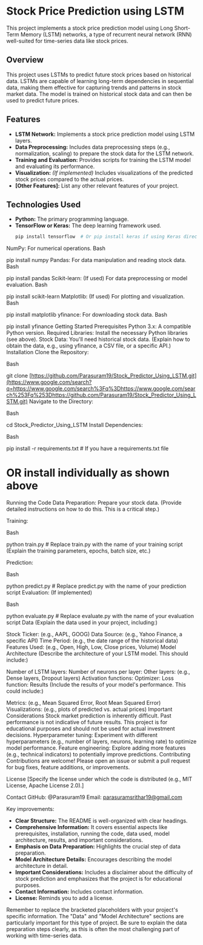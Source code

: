 # Stock Price Prediction using LSTM

This project implements a stock price prediction model using Long Short-Term Memory (LSTM) networks, a type of recurrent neural network (RNN) well-suited for time-series data like stock prices.

## Overview

This project uses LSTMs to predict future stock prices based on historical data.  LSTMs are capable of learning long-term dependencies in sequential data, making them effective for capturing trends and patterns in stock market data.  The model is trained on historical stock data and can then be used to predict future prices.

## Features

* **LSTM Network:**  Implements a stock price prediction model using LSTM layers.
* **Data Preprocessing:** Includes data preprocessing steps (e.g., normalization, scaling) to prepare the stock data for the LSTM network.
* **Training and Evaluation:**  Provides scripts for training the LSTM model and evaluating its performance.
* **Visualization:**  *(If implemented)* Includes visualizations of the predicted stock prices compared to the actual prices.
* **[Other Features]:**  List any other relevant features of your project.

## Technologies Used

* **Python:** The primary programming language.
* **TensorFlow or Keras:** The deep learning framework used.
   ```bash
   pip install tensorflow  # Or pip install keras if using Keras directly
NumPy: For numerical operations.
Bash

pip install numpy
Pandas: For data manipulation and reading stock data.
Bash

pip install pandas
Scikit-learn: (If used) For data preprocessing or model evaluation.
Bash

pip install scikit-learn
Matplotlib: (If used) For plotting and visualization.
Bash

pip install matplotlib
yfinance: For downloading stock data.
Bash

pip install yfinance
Getting Started
Prerequisites
Python 3.x: A compatible Python version.
Required Libraries: Install the necessary Python libraries (see above).
Stock Data: You'll need historical stock data. (Explain how to obtain the data, e.g., using yfinance, a CSV file, or a specific API.)
Installation
Clone the Repository:

Bash

git clone [https://github.com/Parasuram19/Stock_Predictor_Using_LSTM.git](https://www.google.com/search?q=https://www.google.com/search%3Fq%3Dhttps://www.google.com/search%253Fq%253Dhttps://github.com/Parasuram19/Stock_Predictor_Using_LSTM.git)
Navigate to the Directory:

Bash

cd Stock_Predictor_Using_LSTM
Install Dependencies:

Bash

pip install -r requirements.txt  # If you have a requirements.txt file
# OR install individually as shown above
Running the Code
Data Preparation:  Prepare your stock data. (Provide detailed instructions on how to do this.  This is a critical step.)

Training:

Bash

python train.py  # Replace train.py with the name of your training script
(Explain the training parameters, epochs, batch size, etc.)

Prediction:

Bash

python predict.py  # Replace predict.py with the name of your prediction script
Evaluation: (If implemented)

Bash

python evaluate.py  # Replace evaluate.py with the name of your evaluation script
Data
(Explain the data used in your project, including:)

Stock Ticker: (e.g., AAPL, GOOG)
Data Source: (e.g., Yahoo Finance, a specific API)
Time Period: (e.g., the date range of the historical data)
Features Used: (e.g., Open, High, Low, Close prices, Volume)
Model Architecture
(Describe the architecture of your LSTM model.  This should include:)

Number of LSTM layers:
Number of neurons per layer:
Other layers: (e.g., Dense layers, Dropout layers)
Activation functions:
Optimizer:
Loss function:
Results
(Include the results of your model's performance.  This could include:)

Metrics: (e.g., Mean Squared Error, Root Mean Squared Error)
Visualizations: (e.g., plots of predicted vs. actual prices)
Important Considerations
Stock market prediction is inherently difficult. Past performance is not indicative of future results. This project is for educational purposes and should not be used for actual investment decisions.
Hyperparameter tuning: Experiment with different hyperparameters (e.g., number of layers, neurons, learning rate) to optimize model performance.
Feature engineering: Explore adding more features (e.g., technical indicators) to potentially improve predictions.
Contributing
Contributions are welcome!  Please open an issue or submit a pull request for bug fixes, feature additions, or improvements.

License
[Specify the license under which the code is distributed (e.g., MIT License, Apache License 2.0).]

Contact
GitHub: @Parasuram19
Email: parasuramsrithar19@gmail.com


Key improvements:

* **Clear Structure:**  The README is well-organized with clear headings.
* **Comprehensive Information:**  It covers essential aspects like prerequisites, installation, running the code, data used, model architecture, results, and important considerations.
* **Emphasis on Data Preparation:**  Highlights the crucial step of data preparation.
* **Model Architecture Details:**  Encourages describing the model architecture in detail.
* **Important Considerations:**  Includes a disclaimer about the difficulty of stock prediction and emphasizes that the project is for educational purposes.
* **Contact Information:** Includes contact information.
* **License:**  Reminds you to add a license.

Remember to replace the bracketed placeholders with your project's specific information.  The "Data" and "Model Architecture" sections are particularly important for this type of project.  Be sure to explain the data preparation steps clearly, as this is often the most challenging part of working with time-series data.







